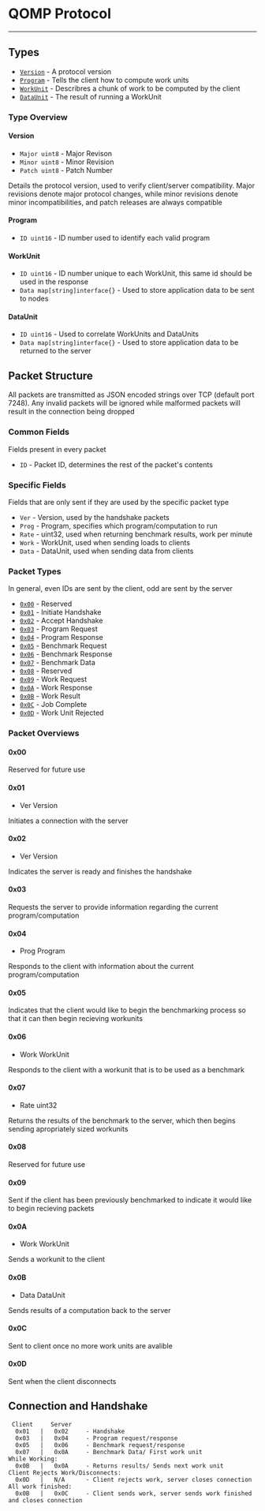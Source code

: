 QOMP Protocol
=============
-------------

Types
-----
 * [`Version`](#Version)   - A protocol version
 * [`Program`](#Program)   - Tells the client how to compute work units
 * [`WorkUnit`](#WorkUnit) - Describres a chunk of work to be computed by the client
 * [`DataUnit`](#DataUnit) - The result of running a WorkUnit

### Type Overview ###

#### <a name="Version"></a>Version ####
 * `Major uint8` - Major Revison
 * `Minor uint8` - Minor Revision
 * `Patch uint8` - Patch Number
 
Details the protocol version, used to verify client/server compatibility. Major revisions denote major protocol changes, while minor revisions denote minor incompatibilities, and patch releases are always compatible

#### <a name="Program"></a>Program ####
 * `ID uint16` - ID number used to identify each valid program

#### <a name="WorkUnit"></a>WorkUnit ####
 * `ID uint16` - ID number unique to each WorkUnit, this same id should be used in the response
 * `Data map[string]interface{}` - Used to store application data to be sent to nodes

#### <a name="DataUnit"></a>DataUnit ####
 * `ID uint16` - Used to correlate WorkUnits and DataUnits
 * `Data map[string]interface{}` - Used to store application data to be returned to the server

Packet Structure
----------------
All packets are transmitted as JSON encoded strings over TCP (default port 7248). Any invalid packets will be ignored while malformed packets will result in the connection being dropped

### Common Fields ###
Fields present in every packet

* `ID` - Packet ID, determines the rest of the packet's contents

### Specific Fields ###
Fields that are only sent if they are used by the specific packet type

* `Ver`  - Version,  used by the handshake packets
* `Prog` - Program,  specifies which program/computation to run
* `Rate` - uint32,   used when returning benchmark results, work per minute
* `Work` - WorkUnit, used when sending loads to clients
* `Data` - DataUnit, used when sending data from clients

### Packet Types ###
In general, even IDs are sent by the client, odd are sent by the server

 * [`0x00`](#0x00) - Reserved
 * [`0x01`](#0x01) - Initiate Handshake
 * [`0x02`](#0x02) - Accept Handshake
 * [`0x03`](#0x03) - Program Request
 * [`0x04`](#0x04) - Program Response
 * [`0x05`](#0x05) - Benchmark Request
 * [`0x06`](#0x06) - Benchmark Response
 * [`0x07`](#0x07) - Benchmark Data
 * [`0x08`](#0x08) - Reserved
 * [`0x09`](#0x09) - Work Request
 * [`0x0A`](#0x0A) - Work Response
 * [`0x0B`](#0x0B) - Work Result
 * [`0x0C`](#0x0C) - Job Complete
 * [`0x0D`](#0x0D) - Work Unit Rejected

### Packet Overviews ###
#### <a name="0x00"></a>0x00 ####
Reserved for future use
#### <a name="0x01"></a>0x01 ####
 * Ver Version

Initiates a connection with the server
#### <a name="0x02"></a>0x02 ####
 * Ver Version

Indicates the server is ready and finishes the handshake
#### <a name="0x03"></a>0x03 ####
Requests the server to provide information regarding the current program/computation
#### <a name="0x04"></a>0x04 ####
 * Prog Program

Responds to the client with information about the current program/computation
#### <a name="0x05"></a>0x05 ####
Indicates that the client would like to begin the benchmarking process so that it can then begin recieving workunits
#### <a name="0x06"></a>0x06 ####
 * Work WorkUnit

Responds to the client with a workunit that is to be used as a benchmark
#### <a name="0x07"></a>0x07 ####
 * Rate uint32

Returns the results of the benchmark to the server, which then begins sending apropriately sized workunits
#### <a name="0x08"></a>0x08 ####
Reserved for future use
#### <a name="0x09"></a>0x09 ####
Sent if the client has been previously benchmarked to indicate it would like to begin recieving packets
#### <a name="0x0A"></a>0x0A ####
 * Work WorkUnit

Sends a workunit to the client
#### <a name="0x0B"></a>0x0B ####
 * Data DataUnit

Sends results of a computation back to the server
#### <a name="0x0C"></a>0x0C ####
Sent to client once no more work units are avalible
#### <a name="0x0D"></a>0x0D ####
Sent when the client disconnects

Connection and Handshake
------------------------
     Client     Server  
      0x01   |   0x02     - Handshake
      0x03   |   0x04     - Program request/response
      0x05   |   0x06     - Benchmark request/response
      0x07   |   0x0A     - Benchmark Data/ First work unit
    While Working:
      0x0B   |   0x0A     - Returns results/ Sends next work unit
    Client Rejects Work/Disconnects:
      0x0D   |   N/A      - Client rejects work, server closes connection
    All work finished:
      0x0B   |   0x0C     - Client sends work, server sends work finished and closes connection
